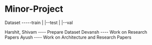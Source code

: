 # Minor-Project
Dataset -----train
          |
          |--test
          |
          |--val

Harshit, Shivam   ----  Prepare Dataset
Devansh  ---- Work on Research Papers
Ayush ---- Work on Architecture and Research Papers